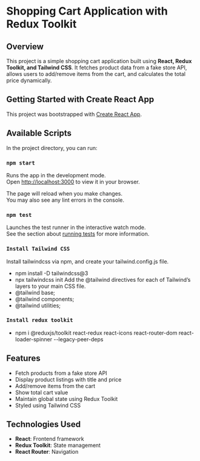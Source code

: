 # Shopping Cart Application with Redux Toolkit

## Overview
This project is a simple shopping cart application built using **React, Redux Toolkit, and Tailwind CSS**. It fetches product data from a fake store API, allows users to add/remove items from the cart, and calculates the total price dynamically.

## Getting Started with Create React App

This project was bootstrapped with [Create React App](https://github.com/facebook/create-react-app).

## Available Scripts

In the project directory, you can run:

### `npm start`

Runs the app in the development mode.\
Open [http://localhost:3000](http://localhost:3000) to view it in your browser.

The page will reload when you make changes.\
You may also see any lint errors in the console.

### `npm test`

Launches the test runner in the interactive watch mode.\
See the section about [running tests](https://facebook.github.io/create-react-app/docs/running-tests) for more information.

### `Install Tailwind CSS`
Install tailwindcss via npm, and create your tailwind.config.js file.
- npm install -D tailwindcss@3
- npx tailwindcss init
Add the @tailwind directives for each of Tailwind’s layers to your main CSS file.
- @tailwind base;
- @tailwind components;
- @tailwind utilities;

### `Install redux toolkit`
- npm i @reduxjs/toolkit react-redux react-icons react-router-dom react-loader-spinner --legacy-peer-deps



## Features
- Fetch products from a fake store API
- Display product listings with title and price
- Add/remove items from the cart
- Show total cart value
- Maintain global state using Redux Toolkit
- Styled using Tailwind CSS

## Technologies Used
- **React**: Frontend framework
- **Redux Toolkit**: State management
- **React Router**: Navigation

